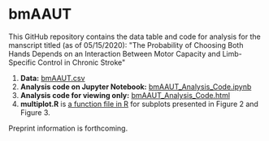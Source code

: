 # bmAAUT
This GitHub repository contains the data table and code for analysis for the manscript titled (as of 05/15/2020): "The Probability of Choosing Both Hands Depends on an Interaction Between Motor Capacity and Limb-Specific Control in Chronic Stroke"

1) **Data:** [bmAAUT.csv](https://github.com/rinivarg/bmAAUT/blob/master/bmAAUT_data.csv)
2) **Analysis code on Jupyter Notebook:** [bmAAUT_Analysis_Code.ipynb](https://github.com/rinivarg/bmAAUT/blob/master/bmAAUT_Analysis_Code.ipynb)
3) **Analysis code for viewing only:** [bmAAUT_Analysis_Code.html](https://github.com/rinivarg/bmAAUT/blob/master/bmAAUT_Analysis_Code.html)
4) **multiplot.R** is [a function file in R](https://github.com/rinivarg/bmAAUT/blob/master/multiplot.R) for subplots presented in Figure 2 and Figure 3.

Preprint information is forthcoming.

